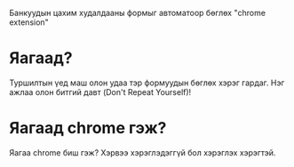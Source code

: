 Банкуудын цахим худалдааны формыг автоматоор бөглөх "chrome extension"

Яагаад?
=======

Туршилтын үед маш олон удаа тэр формуудын бөглөх хэрэг гардаг. Нэг ажлаа олон битгий давт (Don't Repeat Yourself)!

Яагаад chrome гэж?
==================

Яагаа chrome биш гэж? Хэрвээ хэрэглэдэггүй бол хэрэглэх хэрэгтэй.
